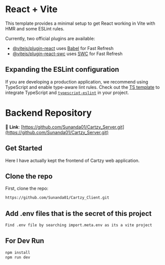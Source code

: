 # React + Vite

This template provides a minimal setup to get React working in Vite with HMR and some ESLint rules.

Currently, two official plugins are available:

- [@vitejs/plugin-react](https://github.com/vitejs/vite-plugin-react/blob/main/packages/plugin-react/README.md) uses [Babel](https://babeljs.io/) for Fast Refresh
- [@vitejs/plugin-react-swc](https://github.com/vitejs/vite-plugin-react-swc) uses [SWC](https://swc.rs/) for Fast Refresh

## Expanding the ESLint configuration

If you are developing a production application, we recommend using TypeScript and enable type-aware lint rules. Check out the [TS template](https://github.com/vitejs/vite/tree/main/packages/create-vite/template-react-ts) to integrate TypeScript and [`typescript-eslint`](https://typescript-eslint.io) in your project.

# Backend Repository
🔗 **Link**: [https://github.com/Sunanda01/Cartzy_Server.git](https://github.com/Sunanda01/Cartzy_Server.git)

## Get Started
Here I have actually kept the frontend of Cartzy web application.

## Clone the repo
First, clone the repo:
```bash
https://github.com/Sunanda01/Cartzy_Client.git
```

## Add .env files that is the secret of this project
```bash
Find .env file by searching import.meta.env as its a vite project
```

## For Dev Run
```bash
npm install
npm run dev
```
